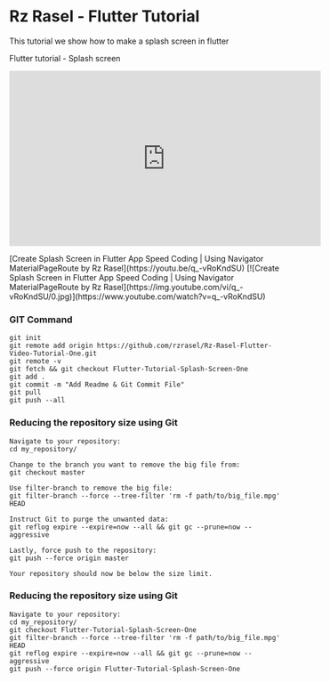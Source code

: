 # Rz Rasel - Flutter Tutorial
This tutorial we show how to make a splash screen in flutter

Flutter tutorial - Splash screen

<p>
<iframe width="560" height="315" src="https://www.youtube.com/embed/q_-vRoKndSU" title="YouTube video player" frameborder="0" allow="accelerometer; autoplay; clipboard-write; encrypted-media; gyroscope; picture-in-picture" allowfullscreen></iframe>
</p>
[Create Splash Screen in Flutter App Speed Coding | Using Navigator MaterialPageRoute by Rz Rasel](https://youtu.be/q_-vRoKndSU)
[![Create Splash Screen in Flutter App Speed Coding | Using Navigator MaterialPageRoute by Rz Rasel](https://img.youtube.com/vi/q_-vRoKndSU/0.jpg)](https://www.youtube.com/watch?v=q_-vRoKndSU)

### GIT Command
```git_command
git init
git remote add origin https://github.com/rzrasel/Rz-Rasel-Flutter-Video-Tutorial-One.git
git remote -v
git fetch && git checkout Flutter-Tutorial-Splash-Screen-One
git add .
git commit -m "Add Readme & Git Commit File"
git pull
git push --all
```

### Reducing the repository size using Git
```
Navigate to your repository:
cd my_repository/

Change to the branch you want to remove the big file from:
git checkout master

Use filter-branch to remove the big file:
git filter-branch --force --tree-filter 'rm -f path/to/big_file.mpg' HEAD

Instruct Git to purge the unwanted data:
git reflog expire --expire=now --all && git gc --prune=now --aggressive

Lastly, force push to the repository:
git push --force origin master

Your repository should now be below the size limit.
```

### Reducing the repository size using Git
```
Navigate to your repository:
cd my_repository/
git checkout Flutter-Tutorial-Splash-Screen-One
git filter-branch --force --tree-filter 'rm -f path/to/big_file.mpg' HEAD
git reflog expire --expire=now --all && git gc --prune=now --aggressive
git push --force origin Flutter-Tutorial-Splash-Screen-One
```